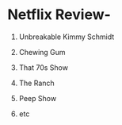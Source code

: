 # Netflix Review-

1. Unbreakable Kimmy Schmidt



2. Chewing Gum



3. That 70s Show



4. The Ranch

5. Peep Show

6. etc
